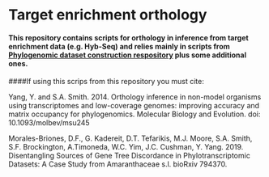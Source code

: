 # Target enrichment orthology

#### This repository contains scripts for orthology in inference from target enrichment data (e.g. Hyb-Seq) and relies mainly in scripts from [Phylogenomic dataset construction respository](https://bitbucket.org/yangya/phylogenomic_dataset_construction/src/master/) plus some additional ones.

####If using this scrips from this repository you must cite:

Yang, Y. and S.A. Smith. 2014. Orthology inference in non-model organisms using transcriptomes and low-coverage genomes: improving accuracy and matrix occupancy for phylogenomics. Molecular Biology and Evolution. doi: 10.1093/molbev/msu245

Morales-Briones, D.F., G. Kadereit, D.T. Tefarikis, M.J. Moore, S.A. Smith, S.F. Brockington, A.Timoneda, W.C. Yim, J.C. Cushman, Y. Yang. 2019. Disentangling Sources of Gene Tree Discordance in Phylotranscriptomic Datasets: A Case Study from Amaranthaceae s.l. bioRxiv 794370.
